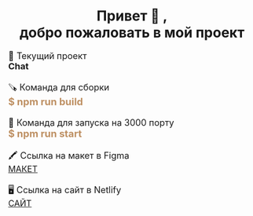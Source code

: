 <h1 align="center">Привет 👋 , <br>добро пожаловать в мой проект</h1>

<div>

<p style="margin: 20px 0 0; font-size: 18px">📨 Текущий проект</p>
<strong style="font-size: 18px">Chat</strong>

<p style="margin: 20px 0 0; font-size: 18px">🪚 Команда для сборки</p>
<strong style="font-size: 20px; color: #BE9063">$ npm run build</strong>

<p style="margin: 20px 0 0; font-size: 18px">🚀 Команда для запуска на 3000 порту</p>
<strong style="font-size: 20px; color: #BE9063">$ npm run start</strong>

<p style="margin: 20px 0 0; font-size: 18px">🖍️ Ссылка на макет в Figma</p>
<a style="font-size: 17px" href="https://www.figma.com/file/dxrgJjJwtT4jrylJRxOn1G/chat?node-id=0%3A1&t=rgZMB9TfVY0SI8FZ-0">МАКЕТ</a>

<p style="margin: 20px 0 0; font-size: 18px">🖥️ Ссылка на сайт в Netlify</p>
<a style="font-size: 17px" href="https://famous-stardust-438380.netlify.app">САЙТ</a>

</div>
